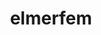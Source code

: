 ---
title: "elmerfem"
layout: cache
categories: [package, develop]
meta: {"versions": ["9.0"], "compilers": ["gcc@=7.3.1"], "oss": ["amzn2"], "platforms": ["linux"], "targets": ["aarch64", "neoverse_n1", "x86_64_v3"], "stacks": ["aws-ahug", "aws-ahug-aarch64", "root"], "num_specs": 46, "num_specs_by_stack": {"aws-ahug-aarch64": 34, "root": 46, "aws-ahug": 12}}
spec_details: [{"hash": "xpadvrkjknl3lpjbgdqq2aqgtnplicrn", "compiler": "gcc@=7.3.1", "versions": ["9.0"], "os": "amzn2", "platform": "linux", "target": "aarch64", "variants": ["build_system=cmake", "build_type=Release", "generator=make", "~gui", "~hypre", "~ipo", "~lua", "+mpi", "~mumps", "+openmp", "~scatt2d", "~trilinos", "~zoltan"], "stacks": ["aws-ahug-aarch64", "root"], "size": "-", "tarball": "https://binaries.spack.io/develop/build_cache/linux-amzn2-aarch64/gcc-7.3.1/elmerfem-9.0/linux-amzn2-aarch64-gcc-7.3.1-elmerfem-9.0-xpadvrkjknl3lpjbgdqq2aqgtnplicrn.spack"}, {"hash": "vk4rzqd3hexmiodihqshnqg3lyldch5k", "compiler": "gcc@=7.3.1", "versions": ["9.0"], "os": "amzn2", "platform": "linux", "target": "aarch64", "variants": ["build_system=cmake", "build_type=Release", "generator=make", "~gui", "~hypre", "~ipo", "~lua", "+mpi", "~mumps", "+openmp", "~scatt2d", "~trilinos", "~zoltan"], "stacks": ["aws-ahug-aarch64", "root"], "size": "-", "tarball": "https://binaries.spack.io/develop/build_cache/linux-amzn2-aarch64/gcc-7.3.1/elmerfem-9.0/linux-amzn2-aarch64-gcc-7.3.1-elmerfem-9.0-vk4rzqd3hexmiodihqshnqg3lyldch5k.spack"}, {"hash": "rttywv3jx73xnc7ubefguv6bawwmofss", "compiler": "gcc@=7.3.1", "versions": ["9.0"], "os": "amzn2", "platform": "linux", "target": "aarch64", "variants": ["build_system=cmake", "build_type=RelWithDebInfo", "generator=make", "~gui", "~hypre", "~ipo", "~lua", "+mpi", "~mumps", "+openmp", "~scatt2d", "~trilinos", "~zoltan"], "stacks": ["aws-ahug-aarch64", "root"], "size": "-", "tarball": "https://binaries.spack.io/develop/build_cache/linux-amzn2-aarch64/gcc-7.3.1/elmerfem-9.0/linux-amzn2-aarch64-gcc-7.3.1-elmerfem-9.0-rttywv3jx73xnc7ubefguv6bawwmofss.spack"}, {"hash": "ijpgwdneflez2ajyh6kco4nhkkfa2lun", "compiler": "gcc@=7.3.1", "versions": ["9.0"], "os": "amzn2", "platform": "linux", "target": "aarch64", "variants": ["build_system=cmake", "build_type=RelWithDebInfo", "generator=make", "~gui", "~hypre", "~ipo", "~lua", "+mpi", "~mumps", "+openmp", "~scatt2d", "~trilinos", "~zoltan"], "stacks": ["aws-ahug-aarch64", "root"], "size": "-", "tarball": "https://binaries.spack.io/develop/build_cache/linux-amzn2-aarch64/gcc-7.3.1/elmerfem-9.0/linux-amzn2-aarch64-gcc-7.3.1-elmerfem-9.0-ijpgwdneflez2ajyh6kco4nhkkfa2lun.spack"}, {"hash": "5v4zvdecfav2ybr4qivauaqv4fa67esv", "compiler": "gcc@=7.3.1", "versions": ["9.0"], "os": "amzn2", "platform": "linux", "target": "aarch64", "variants": ["build_system=cmake", "build_type=RelWithDebInfo", "generator=make", "~gui", "~hypre", "~ipo", "~lua", "+mpi", "~mumps", "+openmp", "~scatt2d", "~trilinos", "~zoltan"], "stacks": ["aws-ahug-aarch64", "root"], "size": "-", "tarball": "https://binaries.spack.io/develop/build_cache/linux-amzn2-aarch64/gcc-7.3.1/elmerfem-9.0/linux-amzn2-aarch64-gcc-7.3.1-elmerfem-9.0-5v4zvdecfav2ybr4qivauaqv4fa67esv.spack"}, {"hash": "wa6rwrd3creizppqh3fh7holprry2nvu", "compiler": "gcc@=7.3.1", "versions": ["9.0"], "os": "amzn2", "platform": "linux", "target": "aarch64", "variants": ["build_system=cmake", "build_type=RelWithDebInfo", "generator=make", "~gui", "~hypre", "~ipo", "~lua", "+mpi", "~mumps", "+openmp", "~scatt2d", "~trilinos", "~zoltan"], "stacks": ["aws-ahug-aarch64", "root"], "size": "-", "tarball": "https://binaries.spack.io/develop/build_cache/linux-amzn2-aarch64/gcc-7.3.1/elmerfem-9.0/linux-amzn2-aarch64-gcc-7.3.1-elmerfem-9.0-wa6rwrd3creizppqh3fh7holprry2nvu.spack"}, {"hash": "7wu4kdo5orxoqklp7bvjap6ini242xkj", "compiler": "gcc@=7.3.1", "versions": ["9.0"], "os": "amzn2", "platform": "linux", "target": "aarch64", "variants": ["build_system=cmake", "build_type=Release", "generator=make", "~gui", "~hypre", "~ipo", "~lua", "+mpi", "~mumps", "+openmp", "~scatt2d", "~trilinos", "~zoltan"], "stacks": ["aws-ahug-aarch64", "root"], "size": "-", "tarball": "https://binaries.spack.io/develop/build_cache/linux-amzn2-aarch64/gcc-7.3.1/elmerfem-9.0/linux-amzn2-aarch64-gcc-7.3.1-elmerfem-9.0-7wu4kdo5orxoqklp7bvjap6ini242xkj.spack"}, {"hash": "5wrepdqkeu5m7fbrxkzlkmh7np5ywyfa", "compiler": "gcc@=7.3.1", "versions": ["9.0"], "os": "amzn2", "platform": "linux", "target": "aarch64", "variants": ["build_system=cmake", "build_type=RelWithDebInfo", "generator=make", "~gui", "~hypre", "~ipo", "~lua", "+mpi", "~mumps", "+openmp", "~scatt2d", "~trilinos", "~zoltan"], "stacks": ["aws-ahug-aarch64", "root"], "size": "-", "tarball": "https://binaries.spack.io/develop/build_cache/linux-amzn2-aarch64/gcc-7.3.1/elmerfem-9.0/linux-amzn2-aarch64-gcc-7.3.1-elmerfem-9.0-5wrepdqkeu5m7fbrxkzlkmh7np5ywyfa.spack"}, {"hash": "gginfw7elcjvoocoum6dddq57dygkg27", "compiler": "gcc@=7.3.1", "versions": ["9.0"], "os": "amzn2", "platform": "linux", "target": "aarch64", "variants": ["build_system=cmake", "build_type=RelWithDebInfo", "generator=make", "~gui", "~hypre", "~ipo", "~lua", "+mpi", "~mumps", "+openmp", "~scatt2d", "~trilinos", "~zoltan"], "stacks": ["aws-ahug-aarch64", "root"], "size": "-", "tarball": "https://binaries.spack.io/develop/build_cache/linux-amzn2-aarch64/gcc-7.3.1/elmerfem-9.0/linux-amzn2-aarch64-gcc-7.3.1-elmerfem-9.0-gginfw7elcjvoocoum6dddq57dygkg27.spack"}, {"hash": "c7hkdutk76ewlh2doh4gku2ohh7lprdc", "compiler": "gcc@=7.3.1", "versions": ["9.0"], "os": "amzn2", "platform": "linux", "target": "aarch64", "variants": ["build_system=cmake", "build_type=RelWithDebInfo", "generator=make", "~gui", "~hypre", "~ipo", "~lua", "+mpi", "~mumps", "+openmp", "~scatt2d", "~trilinos", "~zoltan"], "stacks": ["aws-ahug-aarch64", "root"], "size": "-", "tarball": "https://binaries.spack.io/develop/build_cache/linux-amzn2-aarch64/gcc-7.3.1/elmerfem-9.0/linux-amzn2-aarch64-gcc-7.3.1-elmerfem-9.0-c7hkdutk76ewlh2doh4gku2ohh7lprdc.spack"}, {"hash": "4mwn5qi6nme7wekeufyavgaftudr6q7m", "compiler": "gcc@=7.3.1", "versions": ["9.0"], "os": "amzn2", "platform": "linux", "target": "aarch64", "variants": ["build_system=cmake", "build_type=RelWithDebInfo", "generator=make", "~gui", "~hypre", "~ipo", "~lua", "+mpi", "~mumps", "+openmp", "~scatt2d", "~trilinos", "~zoltan"], "stacks": ["aws-ahug-aarch64", "root"], "size": "-", "tarball": "https://binaries.spack.io/develop/build_cache/linux-amzn2-aarch64/gcc-7.3.1/elmerfem-9.0/linux-amzn2-aarch64-gcc-7.3.1-elmerfem-9.0-4mwn5qi6nme7wekeufyavgaftudr6q7m.spack"}, {"hash": "pctx7aiswvc2sn7j5dlixnjcvjv6muiv", "compiler": "gcc@=7.3.1", "versions": ["9.0"], "os": "amzn2", "platform": "linux", "target": "aarch64", "variants": ["build_system=cmake", "build_type=Release", "generator=make", "~gui", "~hypre", "~ipo", "~lua", "+mpi", "~mumps", "+openmp", "~scatt2d", "~trilinos", "~zoltan"], "stacks": ["aws-ahug-aarch64", "root"], "size": "-", "tarball": "https://binaries.spack.io/develop/build_cache/linux-amzn2-aarch64/gcc-7.3.1/elmerfem-9.0/linux-amzn2-aarch64-gcc-7.3.1-elmerfem-9.0-pctx7aiswvc2sn7j5dlixnjcvjv6muiv.spack"}, {"hash": "q62jfjtsv7kgpg663gqjtpkaw6ritjkt", "compiler": "gcc@=7.3.1", "versions": ["9.0"], "os": "amzn2", "platform": "linux", "target": "aarch64", "variants": ["build_system=cmake", "build_type=Release", "generator=make", "~gui", "~hypre", "~ipo", "~lua", "+mpi", "~mumps", "+openmp", "~scatt2d", "~trilinos", "~zoltan"], "stacks": ["aws-ahug-aarch64", "root"], "size": "-", "tarball": "https://binaries.spack.io/develop/build_cache/linux-amzn2-aarch64/gcc-7.3.1/elmerfem-9.0/linux-amzn2-aarch64-gcc-7.3.1-elmerfem-9.0-q62jfjtsv7kgpg663gqjtpkaw6ritjkt.spack"}, {"hash": "737zuyfxox45jv6t3plbdcsbu4pro4ux", "compiler": "gcc@=7.3.1", "versions": ["9.0"], "os": "amzn2", "platform": "linux", "target": "aarch64", "variants": ["build_system=cmake", "build_type=Release", "generator=make", "~gui", "~hypre", "~ipo", "~lua", "+mpi", "~mumps", "+openmp", "~scatt2d", "~trilinos", "~zoltan"], "stacks": ["aws-ahug-aarch64", "root"], "size": "-", "tarball": "https://binaries.spack.io/develop/build_cache/linux-amzn2-aarch64/gcc-7.3.1/elmerfem-9.0/linux-amzn2-aarch64-gcc-7.3.1-elmerfem-9.0-737zuyfxox45jv6t3plbdcsbu4pro4ux.spack"}, {"hash": "mvxvubqvdryyxgv44oev7d5tnbl7svt5", "compiler": "gcc@=7.3.1", "versions": ["9.0"], "os": "amzn2", "platform": "linux", "target": "aarch64", "variants": ["build_system=cmake", "build_type=RelWithDebInfo", "generator=make", "~gui", "~hypre", "~ipo", "~lua", "+mpi", "~mumps", "+openmp", "~scatt2d", "~trilinos", "~zoltan"], "stacks": ["aws-ahug-aarch64", "root"], "size": "-", "tarball": "https://binaries.spack.io/develop/build_cache/linux-amzn2-aarch64/gcc-7.3.1/elmerfem-9.0/linux-amzn2-aarch64-gcc-7.3.1-elmerfem-9.0-mvxvubqvdryyxgv44oev7d5tnbl7svt5.spack"}, {"hash": "nzfzd2mmiw2fzxautaj4bee3ue6oyqif", "compiler": "gcc@=7.3.1", "versions": ["9.0"], "os": "amzn2", "platform": "linux", "target": "aarch64", "variants": ["build_system=cmake", "build_type=Release", "generator=make", "~gui", "~hypre", "~ipo", "~lua", "+mpi", "~mumps", "+openmp", "~scatt2d", "~trilinos", "~zoltan"], "stacks": ["aws-ahug-aarch64", "root"], "size": "-", "tarball": "https://binaries.spack.io/develop/build_cache/linux-amzn2-aarch64/gcc-7.3.1/elmerfem-9.0/linux-amzn2-aarch64-gcc-7.3.1-elmerfem-9.0-nzfzd2mmiw2fzxautaj4bee3ue6oyqif.spack"}, {"hash": "whna2b7rdqo4nrlbcoov42xq7si53ssn", "compiler": "gcc@=7.3.1", "versions": ["9.0"], "os": "amzn2", "platform": "linux", "target": "aarch64", "variants": ["build_system=cmake", "build_type=Release", "generator=make", "~gui", "~hypre", "~ipo", "~lua", "+mpi", "~mumps", "+openmp", "~scatt2d", "~trilinos", "~zoltan"], "stacks": ["aws-ahug-aarch64", "root"], "size": "-", "tarball": "https://binaries.spack.io/develop/build_cache/linux-amzn2-aarch64/gcc-7.3.1/elmerfem-9.0/linux-amzn2-aarch64-gcc-7.3.1-elmerfem-9.0-whna2b7rdqo4nrlbcoov42xq7si53ssn.spack"}, {"hash": "zlijil6vhbc7zjo56s44qjwuxhrp3ama", "compiler": "gcc@=7.3.1", "versions": ["9.0"], "os": "amzn2", "platform": "linux", "target": "neoverse_n1", "variants": ["build_system=cmake", "build_type=RelWithDebInfo", "generator=make", "~gui", "~hypre", "~ipo", "~lua", "+mpi", "~mumps", "+openmp", "~scatt2d", "~trilinos", "~zoltan"], "stacks": ["aws-ahug-aarch64", "root"], "size": "-", "tarball": "https://binaries.spack.io/develop/build_cache/linux-amzn2-neoverse_n1/gcc-7.3.1/elmerfem-9.0/linux-amzn2-neoverse_n1-gcc-7.3.1-elmerfem-9.0-zlijil6vhbc7zjo56s44qjwuxhrp3ama.spack"}, {"hash": "myzqugr26voowycdxbz3rtzgcgdl74sm", "compiler": "gcc@=7.3.1", "versions": ["9.0"], "os": "amzn2", "platform": "linux", "target": "neoverse_n1", "variants": ["build_system=cmake", "build_type=Release", "generator=make", "~gui", "~hypre", "~ipo", "~lua", "+mpi", "~mumps", "+openmp", "~scatt2d", "~trilinos", "~zoltan"], "stacks": ["aws-ahug-aarch64", "root"], "size": "-", "tarball": "https://binaries.spack.io/develop/build_cache/linux-amzn2-neoverse_n1/gcc-7.3.1/elmerfem-9.0/linux-amzn2-neoverse_n1-gcc-7.3.1-elmerfem-9.0-myzqugr26voowycdxbz3rtzgcgdl74sm.spack"}, {"hash": "qzlcmf2n7qzq5a5deg3h423ojldobqz7", "compiler": "gcc@=7.3.1", "versions": ["9.0"], "os": "amzn2", "platform": "linux", "target": "neoverse_n1", "variants": ["build_system=cmake", "build_type=Release", "generator=make", "~gui", "~hypre", "~ipo", "~lua", "+mpi", "~mumps", "+openmp", "~scatt2d", "~trilinos", "~zoltan"], "stacks": ["aws-ahug-aarch64", "root"], "size": "-", "tarball": "https://binaries.spack.io/develop/build_cache/linux-amzn2-neoverse_n1/gcc-7.3.1/elmerfem-9.0/linux-amzn2-neoverse_n1-gcc-7.3.1-elmerfem-9.0-qzlcmf2n7qzq5a5deg3h423ojldobqz7.spack"}, {"hash": "2z6y2mnwdlerqlavlb7sinqxh7oditvk", "compiler": "gcc@=7.3.1", "versions": ["9.0"], "os": "amzn2", "platform": "linux", "target": "neoverse_n1", "variants": ["build_system=cmake", "build_type=RelWithDebInfo", "generator=make", "~gui", "~hypre", "~ipo", "~lua", "+mpi", "~mumps", "+openmp", "~scatt2d", "~trilinos", "~zoltan"], "stacks": ["aws-ahug-aarch64", "root"], "size": "-", "tarball": "https://binaries.spack.io/develop/build_cache/linux-amzn2-neoverse_n1/gcc-7.3.1/elmerfem-9.0/linux-amzn2-neoverse_n1-gcc-7.3.1-elmerfem-9.0-2z6y2mnwdlerqlavlb7sinqxh7oditvk.spack"}, {"hash": "ebgcnm4klkvt5fydri6cldbzmxwu4qs7", "compiler": "gcc@=7.3.1", "versions": ["9.0"], "os": "amzn2", "platform": "linux", "target": "neoverse_n1", "variants": ["build_system=cmake", "build_type=RelWithDebInfo", "generator=make", "~gui", "~hypre", "~ipo", "~lua", "+mpi", "~mumps", "+openmp", "~scatt2d", "~trilinos", "~zoltan"], "stacks": ["aws-ahug-aarch64", "root"], "size": "-", "tarball": "https://binaries.spack.io/develop/build_cache/linux-amzn2-neoverse_n1/gcc-7.3.1/elmerfem-9.0/linux-amzn2-neoverse_n1-gcc-7.3.1-elmerfem-9.0-ebgcnm4klkvt5fydri6cldbzmxwu4qs7.spack"}, {"hash": "guheczvjlbipw3w2oycy74w66zl5e4zr", "compiler": "gcc@=7.3.1", "versions": ["9.0"], "os": "amzn2", "platform": "linux", "target": "neoverse_n1", "variants": ["build_system=cmake", "build_type=RelWithDebInfo", "generator=make", "~gui", "~hypre", "~ipo", "~lua", "+mpi", "~mumps", "+openmp", "~scatt2d", "~trilinos", "~zoltan"], "stacks": ["aws-ahug-aarch64", "root"], "size": "-", "tarball": "https://binaries.spack.io/develop/build_cache/linux-amzn2-neoverse_n1/gcc-7.3.1/elmerfem-9.0/linux-amzn2-neoverse_n1-gcc-7.3.1-elmerfem-9.0-guheczvjlbipw3w2oycy74w66zl5e4zr.spack"}, {"hash": "zur2fb4pjanjyruyiqpoubclm6nln65l", "compiler": "gcc@=7.3.1", "versions": ["9.0"], "os": "amzn2", "platform": "linux", "target": "neoverse_n1", "variants": ["build_system=cmake", "build_type=Release", "generator=make", "~gui", "~hypre", "~ipo", "~lua", "+mpi", "~mumps", "+openmp", "~scatt2d", "~trilinos", "~zoltan"], "stacks": ["aws-ahug-aarch64", "root"], "size": "-", "tarball": "https://binaries.spack.io/develop/build_cache/linux-amzn2-neoverse_n1/gcc-7.3.1/elmerfem-9.0/linux-amzn2-neoverse_n1-gcc-7.3.1-elmerfem-9.0-zur2fb4pjanjyruyiqpoubclm6nln65l.spack"}, {"hash": "b5wul4alzoic6wfwmjduuknn74at5uow", "compiler": "gcc@=7.3.1", "versions": ["9.0"], "os": "amzn2", "platform": "linux", "target": "neoverse_n1", "variants": ["build_system=cmake", "build_type=Release", "generator=make", "~gui", "~hypre", "~ipo", "~lua", "+mpi", "~mumps", "+openmp", "~scatt2d", "~trilinos", "~zoltan"], "stacks": ["aws-ahug-aarch64", "root"], "size": "-", "tarball": "https://binaries.spack.io/develop/build_cache/linux-amzn2-neoverse_n1/gcc-7.3.1/elmerfem-9.0/linux-amzn2-neoverse_n1-gcc-7.3.1-elmerfem-9.0-b5wul4alzoic6wfwmjduuknn74at5uow.spack"}, {"hash": "5v5z4ch6a53sschsixpt3cygubyoo7oy", "compiler": "gcc@=7.3.1", "versions": ["9.0"], "os": "amzn2", "platform": "linux", "target": "neoverse_n1", "variants": ["build_system=cmake", "build_type=Release", "generator=make", "~gui", "~hypre", "~ipo", "~lua", "+mpi", "~mumps", "+openmp", "~scatt2d", "~trilinos", "~zoltan"], "stacks": ["aws-ahug-aarch64", "root"], "size": "-", "tarball": "https://binaries.spack.io/develop/build_cache/linux-amzn2-neoverse_n1/gcc-7.3.1/elmerfem-9.0/linux-amzn2-neoverse_n1-gcc-7.3.1-elmerfem-9.0-5v5z4ch6a53sschsixpt3cygubyoo7oy.spack"}, {"hash": "hls4wyedac4igrvl7rzk2laueh3irna7", "compiler": "gcc@=7.3.1", "versions": ["9.0"], "os": "amzn2", "platform": "linux", "target": "neoverse_n1", "variants": ["build_system=cmake", "build_type=Release", "generator=make", "~gui", "~hypre", "~ipo", "~lua", "+mpi", "~mumps", "+openmp", "~scatt2d", "~trilinos", "~zoltan"], "stacks": ["aws-ahug-aarch64", "root"], "size": "-", "tarball": "https://binaries.spack.io/develop/build_cache/linux-amzn2-neoverse_n1/gcc-7.3.1/elmerfem-9.0/linux-amzn2-neoverse_n1-gcc-7.3.1-elmerfem-9.0-hls4wyedac4igrvl7rzk2laueh3irna7.spack"}, {"hash": "ju4ziwsli6keh4p2w7y4sb2ep5shxlrd", "compiler": "gcc@=7.3.1", "versions": ["9.0"], "os": "amzn2", "platform": "linux", "target": "neoverse_n1", "variants": ["build_system=cmake", "build_type=RelWithDebInfo", "generator=make", "~gui", "~hypre", "~ipo", "~lua", "+mpi", "~mumps", "+openmp", "~scatt2d", "~trilinos", "~zoltan"], "stacks": ["aws-ahug-aarch64", "root"], "size": "-", "tarball": "https://binaries.spack.io/develop/build_cache/linux-amzn2-neoverse_n1/gcc-7.3.1/elmerfem-9.0/linux-amzn2-neoverse_n1-gcc-7.3.1-elmerfem-9.0-ju4ziwsli6keh4p2w7y4sb2ep5shxlrd.spack"}, {"hash": "gc3itfj3q3ppcccu6fwegw7ke7ibtf6q", "compiler": "gcc@=7.3.1", "versions": ["9.0"], "os": "amzn2", "platform": "linux", "target": "neoverse_n1", "variants": ["build_system=cmake", "build_type=Release", "generator=make", "~gui", "~hypre", "~ipo", "~lua", "+mpi", "~mumps", "+openmp", "~scatt2d", "~trilinos", "~zoltan"], "stacks": ["aws-ahug-aarch64", "root"], "size": "-", "tarball": "https://binaries.spack.io/develop/build_cache/linux-amzn2-neoverse_n1/gcc-7.3.1/elmerfem-9.0/linux-amzn2-neoverse_n1-gcc-7.3.1-elmerfem-9.0-gc3itfj3q3ppcccu6fwegw7ke7ibtf6q.spack"}, {"hash": "54uyu7wjnxkhs6ndkznyktop6wtv4l2z", "compiler": "gcc@=7.3.1", "versions": ["9.0"], "os": "amzn2", "platform": "linux", "target": "neoverse_n1", "variants": ["build_system=cmake", "build_type=RelWithDebInfo", "generator=make", "~gui", "~hypre", "~ipo", "~lua", "+mpi", "~mumps", "+openmp", "~scatt2d", "~trilinos", "~zoltan"], "stacks": ["aws-ahug-aarch64", "root"], "size": "-", "tarball": "https://binaries.spack.io/develop/build_cache/linux-amzn2-neoverse_n1/gcc-7.3.1/elmerfem-9.0/linux-amzn2-neoverse_n1-gcc-7.3.1-elmerfem-9.0-54uyu7wjnxkhs6ndkznyktop6wtv4l2z.spack"}, {"hash": "ty4wbr6p6cick2paoqvjmmkpsbckmt4f", "compiler": "gcc@=7.3.1", "versions": ["9.0"], "os": "amzn2", "platform": "linux", "target": "neoverse_n1", "variants": ["build_system=cmake", "build_type=RelWithDebInfo", "generator=make", "~gui", "~hypre", "~ipo", "~lua", "+mpi", "~mumps", "+openmp", "~scatt2d", "~trilinos", "~zoltan"], "stacks": ["aws-ahug-aarch64", "root"], "size": "-", "tarball": "https://binaries.spack.io/develop/build_cache/linux-amzn2-neoverse_n1/gcc-7.3.1/elmerfem-9.0/linux-amzn2-neoverse_n1-gcc-7.3.1-elmerfem-9.0-ty4wbr6p6cick2paoqvjmmkpsbckmt4f.spack"}, {"hash": "t74uw5n6fot7hn4i3i3zqwci6n6oqudr", "compiler": "gcc@=7.3.1", "versions": ["9.0"], "os": "amzn2", "platform": "linux", "target": "neoverse_n1", "variants": ["build_system=cmake", "build_type=RelWithDebInfo", "generator=make", "~gui", "~hypre", "~ipo", "~lua", "+mpi", "~mumps", "+openmp", "~scatt2d", "~trilinos", "~zoltan"], "stacks": ["aws-ahug-aarch64", "root"], "size": "-", "tarball": "https://binaries.spack.io/develop/build_cache/linux-amzn2-neoverse_n1/gcc-7.3.1/elmerfem-9.0/linux-amzn2-neoverse_n1-gcc-7.3.1-elmerfem-9.0-t74uw5n6fot7hn4i3i3zqwci6n6oqudr.spack"}, {"hash": "sm3cgmguqpzkrhdmyttqykxxhwzhx4jv", "compiler": "gcc@=7.3.1", "versions": ["9.0"], "os": "amzn2", "platform": "linux", "target": "neoverse_n1", "variants": ["build_system=cmake", "build_type=RelWithDebInfo", "generator=make", "~gui", "~hypre", "~ipo", "~lua", "+mpi", "~mumps", "+openmp", "~scatt2d", "~trilinos", "~zoltan"], "stacks": ["aws-ahug-aarch64", "root"], "size": "-", "tarball": "https://binaries.spack.io/develop/build_cache/linux-amzn2-neoverse_n1/gcc-7.3.1/elmerfem-9.0/linux-amzn2-neoverse_n1-gcc-7.3.1-elmerfem-9.0-sm3cgmguqpzkrhdmyttqykxxhwzhx4jv.spack"}, {"hash": "idq7brcxuzfodbl7moocxsgxunp3b66g", "compiler": "gcc@=7.3.1", "versions": ["9.0"], "os": "amzn2", "platform": "linux", "target": "neoverse_n1", "variants": ["build_system=cmake", "build_type=Release", "generator=make", "~gui", "~hypre", "~ipo", "~lua", "+mpi", "~mumps", "+openmp", "~scatt2d", "~trilinos", "~zoltan"], "stacks": ["aws-ahug-aarch64", "root"], "size": "-", "tarball": "https://binaries.spack.io/develop/build_cache/linux-amzn2-neoverse_n1/gcc-7.3.1/elmerfem-9.0/linux-amzn2-neoverse_n1-gcc-7.3.1-elmerfem-9.0-idq7brcxuzfodbl7moocxsgxunp3b66g.spack"}, {"hash": "pd3ptz67chmgb5z3s2rxjmgegmixag5v", "compiler": "gcc@=7.3.1", "versions": ["9.0"], "os": "amzn2", "platform": "linux", "target": "x86_64_v3", "variants": ["build_system=cmake", "build_type=Release", "generator=make", "~gui", "~hypre", "~ipo", "~lua", "+mpi", "~mumps", "+openmp", "~scatt2d", "~trilinos", "~zoltan"], "stacks": ["root", "aws-ahug"], "size": "-", "tarball": "https://binaries.spack.io/develop/build_cache/linux-amzn2-x86_64_v3/gcc-7.3.1/elmerfem-9.0/linux-amzn2-x86_64_v3-gcc-7.3.1-elmerfem-9.0-pd3ptz67chmgb5z3s2rxjmgegmixag5v.spack"}, {"hash": "sxa2wkgo3hzu4n7tjwvrybk36lkqjiqh", "compiler": "gcc@=7.3.1", "versions": ["9.0"], "os": "amzn2", "platform": "linux", "target": "x86_64_v3", "variants": ["build_system=cmake", "build_type=Release", "generator=make", "~gui", "~hypre", "~ipo", "~lua", "+mpi", "~mumps", "+openmp", "~scatt2d", "~trilinos", "~zoltan"], "stacks": ["root", "aws-ahug"], "size": "-", "tarball": "https://binaries.spack.io/develop/build_cache/linux-amzn2-x86_64_v3/gcc-7.3.1/elmerfem-9.0/linux-amzn2-x86_64_v3-gcc-7.3.1-elmerfem-9.0-sxa2wkgo3hzu4n7tjwvrybk36lkqjiqh.spack"}, {"hash": "bpwphbnrnp3ufuypjk4gd3hx4js2p4bl", "compiler": "gcc@=7.3.1", "versions": ["9.0"], "os": "amzn2", "platform": "linux", "target": "x86_64_v3", "variants": ["build_system=cmake", "build_type=RelWithDebInfo", "generator=make", "~gui", "~hypre", "~ipo", "~lua", "+mpi", "~mumps", "+openmp", "~scatt2d", "~trilinos", "~zoltan"], "stacks": ["root", "aws-ahug"], "size": "-", "tarball": "https://binaries.spack.io/develop/build_cache/linux-amzn2-x86_64_v3/gcc-7.3.1/elmerfem-9.0/linux-amzn2-x86_64_v3-gcc-7.3.1-elmerfem-9.0-bpwphbnrnp3ufuypjk4gd3hx4js2p4bl.spack"}, {"hash": "axnbnd6gvkk46vxdrqda6fv2qriuin5n", "compiler": "gcc@=7.3.1", "versions": ["9.0"], "os": "amzn2", "platform": "linux", "target": "x86_64_v3", "variants": ["build_system=cmake", "build_type=RelWithDebInfo", "generator=make", "~gui", "~hypre", "~ipo", "~lua", "+mpi", "~mumps", "+openmp", "~scatt2d", "~trilinos", "~zoltan"], "stacks": ["root", "aws-ahug"], "size": "-", "tarball": "https://binaries.spack.io/develop/build_cache/linux-amzn2-x86_64_v3/gcc-7.3.1/elmerfem-9.0/linux-amzn2-x86_64_v3-gcc-7.3.1-elmerfem-9.0-axnbnd6gvkk46vxdrqda6fv2qriuin5n.spack"}, {"hash": "cv6j26awblkjcwzpwscszepmsdncpsye", "compiler": "gcc@=7.3.1", "versions": ["9.0"], "os": "amzn2", "platform": "linux", "target": "x86_64_v3", "variants": ["build_system=cmake", "build_type=Release", "generator=make", "~gui", "~hypre", "~ipo", "~lua", "+mpi", "~mumps", "+openmp", "~scatt2d", "~trilinos", "~zoltan"], "stacks": ["root", "aws-ahug"], "size": "-", "tarball": "https://binaries.spack.io/develop/build_cache/linux-amzn2-x86_64_v3/gcc-7.3.1/elmerfem-9.0/linux-amzn2-x86_64_v3-gcc-7.3.1-elmerfem-9.0-cv6j26awblkjcwzpwscszepmsdncpsye.spack"}, {"hash": "ftgrhwinfxzkevp2d3wuczoz5us7cvuo", "compiler": "gcc@=7.3.1", "versions": ["9.0"], "os": "amzn2", "platform": "linux", "target": "x86_64_v3", "variants": ["build_system=cmake", "build_type=Release", "generator=make", "~gui", "~hypre", "~ipo", "~lua", "+mpi", "~mumps", "+openmp", "~scatt2d", "~trilinos", "~zoltan"], "stacks": ["root", "aws-ahug"], "size": "-", "tarball": "https://binaries.spack.io/develop/build_cache/linux-amzn2-x86_64_v3/gcc-7.3.1/elmerfem-9.0/linux-amzn2-x86_64_v3-gcc-7.3.1-elmerfem-9.0-ftgrhwinfxzkevp2d3wuczoz5us7cvuo.spack"}, {"hash": "l2y7lwr4bz5sgyyls5dwckppmvshfxzb", "compiler": "gcc@=7.3.1", "versions": ["9.0"], "os": "amzn2", "platform": "linux", "target": "x86_64_v3", "variants": ["build_system=cmake", "build_type=RelWithDebInfo", "generator=make", "~gui", "~hypre", "~ipo", "~lua", "+mpi", "~mumps", "+openmp", "~scatt2d", "~trilinos", "~zoltan"], "stacks": ["root", "aws-ahug"], "size": "-", "tarball": "https://binaries.spack.io/develop/build_cache/linux-amzn2-x86_64_v3/gcc-7.3.1/elmerfem-9.0/linux-amzn2-x86_64_v3-gcc-7.3.1-elmerfem-9.0-l2y7lwr4bz5sgyyls5dwckppmvshfxzb.spack"}, {"hash": "mj7cxjqxwnqb4kyrhz7rtbmkczhcuzrb", "compiler": "gcc@=7.3.1", "versions": ["9.0"], "os": "amzn2", "platform": "linux", "target": "x86_64_v3", "variants": ["build_system=cmake", "build_type=Release", "generator=make", "~gui", "~hypre", "~ipo", "~lua", "+mpi", "~mumps", "+openmp", "~scatt2d", "~trilinos", "~zoltan"], "stacks": ["root", "aws-ahug"], "size": "-", "tarball": "https://binaries.spack.io/develop/build_cache/linux-amzn2-x86_64_v3/gcc-7.3.1/elmerfem-9.0/linux-amzn2-x86_64_v3-gcc-7.3.1-elmerfem-9.0-mj7cxjqxwnqb4kyrhz7rtbmkczhcuzrb.spack"}, {"hash": "qdpojxgvgjjw6hp7i4z2t5x6tvewm5kb", "compiler": "gcc@=7.3.1", "versions": ["9.0"], "os": "amzn2", "platform": "linux", "target": "x86_64_v3", "variants": ["build_system=cmake", "build_type=RelWithDebInfo", "generator=make", "~gui", "~hypre", "~ipo", "~lua", "+mpi", "~mumps", "+openmp", "~scatt2d", "~trilinos", "~zoltan"], "stacks": ["root", "aws-ahug"], "size": "-", "tarball": "https://binaries.spack.io/develop/build_cache/linux-amzn2-x86_64_v3/gcc-7.3.1/elmerfem-9.0/linux-amzn2-x86_64_v3-gcc-7.3.1-elmerfem-9.0-qdpojxgvgjjw6hp7i4z2t5x6tvewm5kb.spack"}, {"hash": "gomi3svzezpvwtabzrtbbwlhxzvkgqyh", "compiler": "gcc@=7.3.1", "versions": ["9.0"], "os": "amzn2", "platform": "linux", "target": "x86_64_v3", "variants": ["build_system=cmake", "build_type=Release", "generator=make", "~gui", "~hypre", "~ipo", "~lua", "+mpi", "~mumps", "+openmp", "~scatt2d", "~trilinos", "~zoltan"], "stacks": ["root", "aws-ahug"], "size": "-", "tarball": "https://binaries.spack.io/develop/build_cache/linux-amzn2-x86_64_v3/gcc-7.3.1/elmerfem-9.0/linux-amzn2-x86_64_v3-gcc-7.3.1-elmerfem-9.0-gomi3svzezpvwtabzrtbbwlhxzvkgqyh.spack"}, {"hash": "ohcpqgmacexsno6k5sz7qft7gjedq3vb", "compiler": "gcc@=7.3.1", "versions": ["9.0"], "os": "amzn2", "platform": "linux", "target": "x86_64_v3", "variants": ["build_system=cmake", "build_type=Release", "generator=make", "~gui", "~hypre", "~ipo", "~lua", "+mpi", "~mumps", "+openmp", "~scatt2d", "~trilinos", "~zoltan"], "stacks": ["root", "aws-ahug"], "size": "-", "tarball": "https://binaries.spack.io/develop/build_cache/linux-amzn2-x86_64_v3/gcc-7.3.1/elmerfem-9.0/linux-amzn2-x86_64_v3-gcc-7.3.1-elmerfem-9.0-ohcpqgmacexsno6k5sz7qft7gjedq3vb.spack"}, {"hash": "foqj57g3x5gaklxffukhebqmd4t4ieyi", "compiler": "gcc@=7.3.1", "versions": ["9.0"], "os": "amzn2", "platform": "linux", "target": "x86_64_v3", "variants": ["build_system=cmake", "build_type=Release", "generator=make", "~gui", "~hypre", "~ipo", "~lua", "+mpi", "~mumps", "+openmp", "~scatt2d", "~trilinos", "~zoltan"], "stacks": ["root", "aws-ahug"], "size": "-", "tarball": "https://binaries.spack.io/develop/build_cache/linux-amzn2-x86_64_v3/gcc-7.3.1/elmerfem-9.0/linux-amzn2-x86_64_v3-gcc-7.3.1-elmerfem-9.0-foqj57g3x5gaklxffukhebqmd4t4ieyi.spack"}]
---